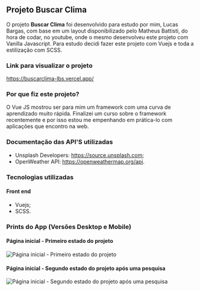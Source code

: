 ## Projeto Buscar Clima
O projeto **Buscar Clima** foi desenvolvido para estudo por mim, Lucas Bargas, com base em um layout disponibilizado pelo Matheus Battisti, do hora de codar, no youtube, onde o mesmo desenvolveu este projeto com Vanilla Javascript. Para estudo decidi fazer este projeto com Vuejs e toda a estilização com SCSS.

### Link para visualizar o projeto
<https://buscarclima-lbs.vercel.app/>

### Por que fiz este projeto?
O Vue JS mostrou ser para mim um framework com uma curva de aprendizado muito rápida. Finalizei um curso sobre o framework recentemente e por isso estou me empenhando em prática-lo com aplicações que encontro na web.

### Documentação das API'S utilizadas
* Unsplash Developers: <https://source.unsplash.com>;
* OpenWeather API: <https://openweathermap.org/api>.

### Tecnologias utilizadas
#### Front end
* Vuejs;
* SCSS.

### Prints do App (Versões Desktop e Mobile)

#### Página inicial - Primeiro estado do projeto
<img alt="Página inicial - Primeiro estado do projeto" src="https://user-images.githubusercontent.com/76006347/212769317-61abfdc7-1772-40d0-acf4-f5ba38dc07f0.png">

#### Página inicial - Segundo estado do projeto após uma pesquisa
<img alt="Página inicial - Segundo estado do projeto após uma pesquisa" src="https://user-images.githubusercontent.com/76006347/212769245-af560611-cbfe-41f4-8271-8e31192752f0.png">


